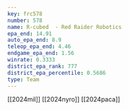 ```yaml
---
key: frc578
number: 578
name: R-cubed  - Red Raider Robotics
epa_end: 14.91
auto_epa_end: 8.9
teleop_epa_end: 4.46
endgame_epa_end: 1.56
winrate: 0.3333
district_epa_rank: 777
district_epa_percentile: 0.5686
type: Team
---
```

[[2024mil]]
[[2024nyro]]
[[2024paca]]
